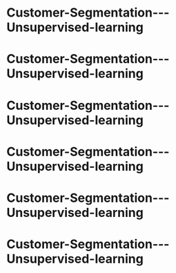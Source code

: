 # Customer-Segmentation---Unsupervised-learning
# Customer-Segmentation---Unsupervised-learning
# Customer-Segmentation---Unsupervised-learning
# Customer-Segmentation---Unsupervised-learning
# Customer-Segmentation---Unsupervised-learning
# Customer-Segmentation---Unsupervised-learning
